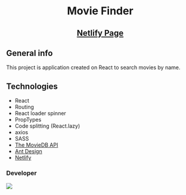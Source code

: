 <h1 align="center">Movie Finder</h1>

<h2 align="center"><a  href="https://alalasimys-movie-finder.netlify.app/">Netlify Page</a></h2>

## General info

This project is application created on React to search movies by name.

## Technologies

- React
- Routing
- React loader spinner
- PropTypes
- Code splitting (React.lazy)
- axios
- SASS
- [The MovieDB API](https://www.themoviedb.org/)
- [Ant Design](https://ant.design/)
- [Netlify](https://app.netlify.com/)

### Developer

[<img src="https://img.shields.io/badge/-Alla%20Moisieieva-8B008B" />](https://github.com/alalasimys)
